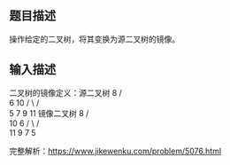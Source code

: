 ## 题目描述
操作给定的二叉树，将其变换为源二叉树的镜像。
## 输入描述
二叉树的镜像定义：源二叉树 
    	    8
    	   /  \
    	  6   10
    	 / \  / \
    	5  7 9 11
    	镜像二叉树
    	    8
    	   /  \
    	  10   6
    	 / \  / \
    	11 9 7  5
    	
完整解析：https://www.jikewenku.com/problem/5076.html